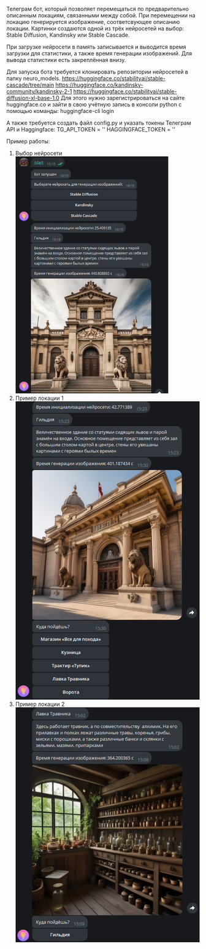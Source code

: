 Телеграм бот, который позволяет перемещаться по предварительно 
описанным локациям, связанными между собой. При перемещении на 
локацию генерируется изображение, соответсвующее описанию локации. 
Картинки создаются одной из трёх нейросетей на выбор: Stable Diffusion, 
Kandinsky или Stable Cascade.

При загрузке нейросети в память записывается и выводится время загрузки 
для статистики, а также время генерации изображений. Для вывода 
статистики есть закреплённая внизу.

Для запуска бота требуется клонировать репозитории нейросетей в папку 
neuro_models.
https://huggingface.co/stabilityai/stable-cascade/tree/main
https://huggingface.co/kandinsky-community/kandinsky-2-1
https://huggingface.co/stabilityai/stable-diffusion-xl-base-1.0
Для этого нужно зарегистрироваться на сайте huggingface.co и зайти в 
свою учётную запись в консоли python с помощью команды: 
huggingface-cli login

А также требуется создать файл config.py и указать токены Телеграм API 
и Haggingface:
TG_API_TOKEN = ''
HAGGINGFACE_TOKEN = ''

Пример работы:
1. Выбор нейросети
![Image 1](./examples/example0.png)
2. Пример локации 1
![Image 2](./examples/example1.png)
3. Пример локации 2
![Image 3](./examples/example2.png)
